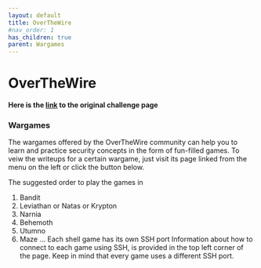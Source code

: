 ```yaml
---
layout: default
title: OverTheWire
#nav_order: 1
has_children: true
parent: Wargames
---
```

# OverTheWire
**Here is the [link](https://overthewire.org/wargames/) to the original challenge page**


### Wargames
The wargames offered by the OverTheWire community can help you to learn and practice security concepts in the form of fun-filled games.
To veiw the writeups for a certain wargame, just visit its page linked from the menu on the left or click the button below.

The suggested order to play the games in
1. Bandit
2. Leviathan or Natas or Krypton
3. Narnia
4. Behemoth
5. Utumno
6. Maze
…
Each shell game has its own SSH port
Information about how to connect to each game using SSH, is provided in the top left corner of the page. Keep in mind that every game uses a different SSH port.